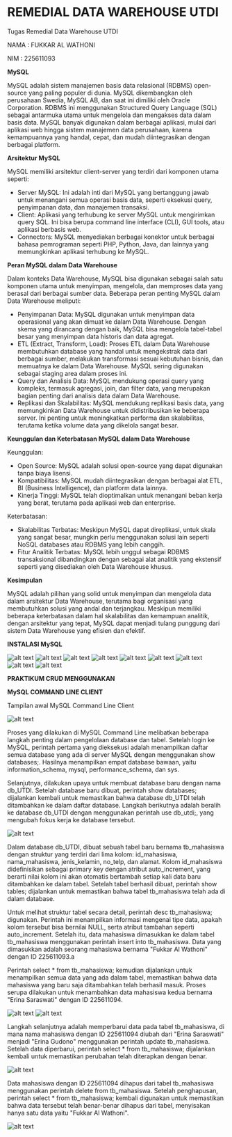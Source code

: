 # REMEDIAL DATA WAREHOUSE UTDI
Tugas Remedial Data Warehouse UTDI

NAMA : FUKKAR AL WATHONI

NIM : 225611093

**MySQL**

MySQL adalah sistem manajemen basis data relasional (RDBMS) open-source yang paling populer di dunia. MySQL dikembangkan oleh perusahaan Swedia, MySQL AB, dan saat ini dimiliki oleh Oracle Corporation. RDBMS ini menggunakan Structured Query Language (SQL) sebagai antarmuka utama untuk mengelola dan mengakses data dalam basis data. MySQL banyak digunakan dalam berbagai aplikasi, mulai dari aplikasi web hingga sistem manajemen data perusahaan, karena kemampuannya yang handal, cepat, dan mudah diintegrasikan dengan berbagai platform.

**Arsitektur MySQL**

MySQL memiliki arsitektur client-server yang terdiri dari komponen utama seperti:

- Server MySQL: Ini adalah inti dari MySQL yang bertanggung jawab untuk menangani semua operasi basis data, seperti eksekusi query, penyimpanan data, dan manajemen transaksi.
- Client: Aplikasi yang terhubung ke server MySQL untuk mengirimkan query SQL. Ini bisa berupa command line interface (CLI), GUI tools, atau aplikasi berbasis web.
- Connectors: MySQL menyediakan berbagai konektor untuk berbagai bahasa pemrograman seperti PHP, Python, Java, dan lainnya yang memungkinkan aplikasi terhubung ke MySQL.

**Peran MySQL dalam Data Warehouse**

Dalam konteks Data Warehouse, MySQL bisa digunakan sebagai salah satu komponen utama untuk menyimpan, mengelola, dan memproses data yang berasal dari berbagai sumber data. Beberapa peran penting MySQL dalam Data Warehouse meliputi:

- Penyimpanan Data: MySQL digunakan untuk menyimpan data operasional yang akan dimuat ke dalam Data Warehouse. Dengan skema yang dirancang dengan baik, MySQL bisa mengelola tabel-tabel besar yang menyimpan data historis dan data agregat.
- ETL (Extract, Transform, Load): Proses ETL dalam Data Warehouse membutuhkan database yang handal untuk mengekstrak data dari berbagai sumber, melakukan transformasi sesuai kebutuhan bisnis, dan memuatnya ke dalam Data Warehouse. MySQL sering digunakan sebagai staging area dalam proses ini.
- Query dan Analisis Data: MySQL mendukung operasi query yang kompleks, termasuk agregasi, join, dan filter data, yang merupakan bagian penting dari analisis data dalam Data Warehouse.
- Replikasi dan Skalabilitas: MySQL mendukung replikasi basis data, yang memungkinkan Data Warehouse untuk didistribusikan ke beberapa server. Ini penting untuk meningkatkan performa dan skalabilitas, terutama ketika volume data yang dikelola sangat besar.

**Keunggulan dan Keterbatasan MySQL dalam Data Warehouse**

Keunggulan:

- Open Source: MySQL adalah solusi open-source yang dapat digunakan tanpa biaya lisensi.
- Kompatibilitas: MySQL mudah diintegrasikan dengan berbagai alat ETL, BI (Business Intelligence), dan platform data lainnya.
- Kinerja Tinggi: MySQL telah dioptimalkan untuk menangani beban kerja yang berat, terutama pada aplikasi web dan enterprise.

Keterbatasan:

- Skalabilitas Terbatas: Meskipun MySQL dapat direplikasi, untuk skala yang sangat besar, mungkin perlu menggunakan solusi lain seperti NoSQL databases atau RDBMS yang lebih canggih.
- Fitur Analitik Terbatas: MySQL lebih unggul sebagai RDBMS transaksional dibandingkan dengan sebagai alat analitik yang ekstensif seperti yang disediakan oleh Data Warehouse khusus.

**Kesimpulan**

MySQL adalah pilihan yang solid untuk menyimpan dan mengelola data dalam arsitektur Data Warehouse, terutama bagi organisasi yang membutuhkan solusi yang andal dan terjangkau. Meskipun memiliki beberapa keterbatasan dalam hal skalabilitas dan kemampuan analitik, dengan arsitektur yang tepat, MySQL dapat menjadi tulang punggung dari sistem Data Warehouse yang efisien dan efektif.

**INSTALASI MySQL**

![alt text](https://github.com/futhon/DWutdi/blob/main/public/Gambar%201.png?raw=true)
![alt text](https://github.com/futhon/DWutdi/blob/main/public/Gambar%202.png?raw=true)
![alt text](https://github.com/futhon/DWutdi/blob/main/public/Gambar%203.png?raw=true)
![alt text](https://github.com/futhon/DWutdi/blob/main/public/Gambar%204.png?raw=true)
![alt text](https://github.com/futhon/DWutdi/blob/main/public/Gambar%205.png?raw=true)
![alt text](https://github.com/futhon/DWutdi/blob/main/public/Gambar%206.png?raw=true)
![alt text](https://github.com/futhon/DWutdi/blob/main/public/Gambar%207.png?raw=true)
![alt text](https://github.com/futhon/DWutdi/blob/main/public/Gambar%208.png?raw=true)
![alt text](https://github.com/futhon/DWutdi/blob/main/public/Gambar%209.png?raw=true)


**PRAKTIKUM CRUD MENGGUNAKAN**

**MySQL COMMAND LINE CLIENT**

Tampilan awal MySQL Command Line Client

![alt text](https://github.com/futhon/DWutdi/blob/main/public/Picture%201.png?raw=true)

Proses yang dilakukan di MySQL Command Line melibatkan beberapa langkah penting dalam pengelolaan database dan tabel. Setelah login ke MySQL, perintah pertama yang dieksekusi adalah menampilkan daftar semua database yang ada di server MySQL dengan menggunakan show databases;. Hasilnya menampilkan empat database bawaan, yaitu information_schema, mysql, performance_schema, dan sys.

Selanjutnya, dilakukan upaya untuk membuat database baru dengan nama db_UTDI. Setelah database baru dibuat, perintah show databases; dijalankan kembali untuk memastikan bahwa database db_UTDI telah ditambahkan ke dalam daftar database. Langkah berikutnya adalah beralih ke database db_UTDI dengan menggunakan perintah use db_utdi;, yang mengubah fokus kerja ke database tersebut.

![alt text](https://github.com/futhon/DWutdi/blob/main/public/Picture%202.png?raw=true)

Dalam database db_UTDI, dibuat sebuah tabel baru bernama tb_mahasiswa dengan struktur yang terdiri dari lima kolom: id_mahasiswa, nama_mahasiswa, jenis_kelamin, no_telp, dan alamat. Kolom id_mahasiswa didefinisikan sebagai primary key dengan atribut auto_increment, yang berarti nilai kolom ini akan otomatis bertambah setiap kali data baru ditambahkan ke dalam tabel. Setelah tabel berhasil dibuat, perintah show tables; dijalankan untuk memastikan bahwa tabel tb_mahasiswa telah ada di dalam database.

Untuk melihat struktur tabel secara detail, perintah desc tb_mahasiswa; digunakan. Perintah ini menampilkan informasi mengenai tipe data, apakah kolom tersebut bisa bernilai NULL, serta atribut tambahan seperti auto_increment. Setelah itu, data mahasiswa dimasukkan ke dalam tabel tb_mahasiswa menggunakan perintah insert into tb_mahasiswa. Data yang dimasukkan adalah seorang mahasiswa bernama "Fukkar Al Wathoni" dengan ID 225611093.a

Perintah select \* from tb_mahasiswa; kemudian dijalankan untuk menampilkan semua data yang ada dalam tabel, memastikan bahwa data mahasiswa yang baru saja ditambahkan telah berhasil masuk. Proses serupa dilakukan untuk menambahkan data mahasiswa kedua bernama "Erina Saraswati" dengan ID 225611094.

![alt text](https://github.com/futhon/DWutdi/blob/main/public/Picture%203.png?raw=true)
![alt text](https://github.com/futhon/DWutdi/blob/main/public/Picture%204.png?raw=true)

Langkah selanjutnya adalah memperbarui data pada tabel tb_mahasiswa, di mana nama mahasiswa dengan ID 225611094 diubah dari "Erina Saraswati" menjadi "Erina Gudono" menggunakan perintah update tb_mahasiswa. Setelah data diperbarui, perintah select \* from tb_mahasiswa; dijalankan kembali untuk memastikan perubahan telah diterapkan dengan benar.

![alt text](https://github.com/futhon/DWutdi/blob/main/public/Picture%205.png?raw=true)

Data mahasiswa dengan ID 225611094 dihapus dari tabel tb_mahasiswa menggunakan perintah delete from tb_mahasiswa. Setelah penghapusan, perintah select \* from tb_mahasiswa; kembali digunakan untuk memastikan bahwa data tersebut telah benar-benar dihapus dari tabel, menyisakan hanya satu data yaitu "Fukkar Al Wathoni".

![alt text](https://github.com/futhon/DWutdi/blob/main/public/Picture%206.png?raw=true)
